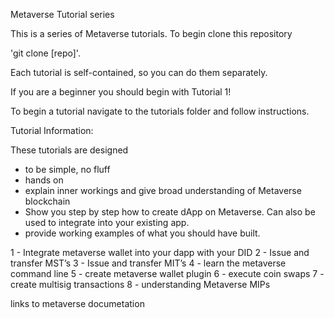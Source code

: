 Metaverse Tutorial series

This is a series of Metaverse tutorials. To begin clone this repository

'git clone [repo]'.

Each tutorial is self-contained, so you can do them separately.

If you are a beginner you should begin with Tutorial 1!

To begin a tutorial navigate to the tutorials folder and follow instructions.

Tutorial Information:

These tutorials are designed
- to be simple, no fluff
- hands on
- explain inner workings and give broad understanding of Metaverse blockchain
- Show you step by step how to create dApp on Metaverse. Can also be used to integrate into your existing app.
- provide working examples of what you should have built. 

1 - Integrate metaverse wallet into your dapp with your DID
2 - Issue and transfer MST’s
3 - Issue and transfer MIT’s
4 - learn the metaverse command line
5 - create metaverse wallet plugin
6 - execute coin swaps
7 - create multisig transactions
8 - understanding Metaverse MIPs


links to metaverse documetation
